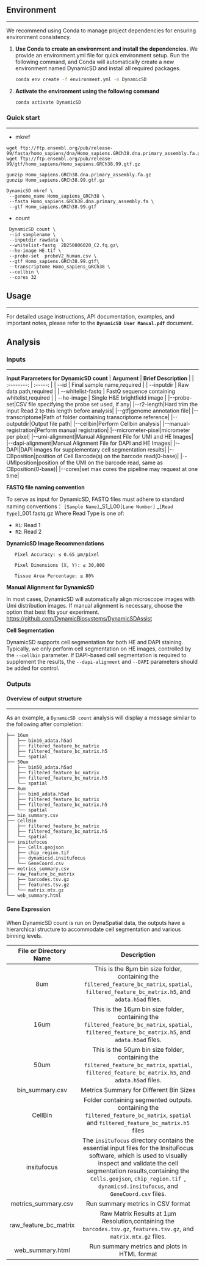 

## Environment
---
We recommend using Conda to manage project dependencies for ensuring environment consistency.



1.  **Use Conda to create an environment and install the dependencies.**
    We provide an environment.yml file for quick environment setup. Run the following command, and Conda will automatically create a new environment named DynamicSD and install all required packages.
    ```bash
    conda env create -f environment.yml -n DynamicSD
    ```

2.  **Activate the environment using the following command**
    ```bash
    conda activate DynamicSD
    ```
### Quick start
---
- mkref

```shell
wget ftp://ftp.ensembl.org/pub/release-99/fasta/homo_sapiens/dna/Homo_sapiens.GRCh38.dna.primary_assembly.fa.gz
wget ftp://ftp.ensembl.org/pub/release-99/gtf/homo_sapiens/Homo_sapiens.GRCh38.99.gtf.gz

gunzip Homo_sapiens.GRCh38.dna.primary_assembly.fa.gz
gunzip Homo_sapiens.GRCh38.99.gtf.gz

DynamicSD mkref \
 --genome_name Homo_sapiens_GRCh38 \
 --fasta Homo_sapiens.GRCh38.dna.primary_assembly.fa \
 --gtf Homo_sapiens.GRCh38.99.gtf
```

- count

```shell
 DynamicSD count \
 --id samplename \
 --inputdir rawdata \
 --whitelist-fastq  2D250806020_C2.fq.gz\
 --he-image HE.tif \
 --probe-set  probeV2_human.csv \
 --gtf Homo_sapiens.GRCh38.99.gtf\
 --transcriptome Homo_sapiens_GRCh38 \
 --cellbin \
 --cores 32
```

## Usage
---
For detailed usage instructions, API documentation, examples, and important notes, please refer to the **`DynamicSD User Manual.pdf`** document.

## Analysis
### Inputs

---

**Input Parameters for DynamicSD count**
|  **Argument**  |  **Brief Description**  |
|  :--------: |  :-----:  |
|    --id   |   Final sample name,required   |
|    --inputdir   |   Raw data path,required   |
|    --whitelist-fastq   |   FastQ sequence containing whitelist,required   |
|  --he-image  |  Single H&E brightfield image  |
|--probe-set|CSV file specifying the probe set used, if any|
|--r2-length|Hard trim the input Read 2 to this length before analysis|
|--gtf|genome annotation file|
|--transcriptome|Path of folder containing transcriptome reference|
|--outputdir|Output file path|
|--cellbin|Perform Cellbin analysis|
|--manual-registration|Perform manual registration|
|--micrometer-pixel|micrometer per pixel|
|--umi-alignment|Manual Alignment File for UMI and HE Images|
|--dapi-alignment|Manual Alignment File for DAPI and HE Images|
|--DAPI|DAPI images for supplementary cell segmentation results|
|--CBposition|position of Cell Barcode(s) on the barcode read(0-base)|
|--UMIposition|position of the UMI on the barcode read, same as CBposition(0-base)|
|--cores|set max cores the pipeline may request at one time|




**FASTQ file naming convention**

To serve as input for DynamicSD, FASTQ files must adhere to standard naming conventions：
`[Sample Name]`_S1_L00`[Lane Number]` _`[Read Type]`_001.fastq.gz Where Read Type is one of:
- `R1`: Read 1
- `R2`: Read 2
  
**DynamicSD Image Recommendations**
 ```
    Pixel Accuracy: ≤ 0.65 µm/pixel

    Pixel Dimensions (X, Y): ≤ 30,000

    Tissue Area Percentage: ≥ 80%
```

**Manual Alignment for DynamicSD**

In most cases, DynamicSD will automatically align microscope images with Umi distribution images. If manual alignment is necessary, choose the option that best fits your experiment.
https://github.com/DynamicBiosystems/DynamicSDAssist

**Cell Segmentation**

DynamicSD supports cell segmentation for both HE and DAPI staining. Typically, we only perform cell segmentation on HE images, controlled by the `--cellbin` parameter. If DAPI-based cell segmentation is required to supplement the results, the `--dapi-alignment` and `--DAPI` parameters should be added for control.

### Outputs
#### Overview of output structure
---
As an example, a `DynamicSD count` analysis will display a message similar to the following after completion:
```
├── 16um
│   ├── bin16_adata.h5ad
│   ├── filtered_feature_bc_matrix
│   ├── filtered_feature_bc_matrix.h5
│   └── spatial
├── 50um
│   ├── bin50_adata.h5ad
│   ├── filtered_feature_bc_matrix
│   ├── filtered_feature_bc_matrix.h5
│   └── spatial
├── 8um
│   ├── bin8_adata.h5ad
│   ├── filtered_feature_bc_matrix
│   ├── filtered_feature_bc_matrix.h5
│   └── spatial
├── bin_summary.csv
├── CellBin
│   ├── filtered_feature_bc_matrix
│   ├── filtered_feature_bc_matrix.h5
│   └── spatial
├── insitufocus
│   ├── Cells.geojson
│   ├── chip_region.tif 
│   ├── dynamicsd.insitufocus
│   └── GeneCoord.csv
├── metrics_summary.csv
├── raw_feature_bc_matrix
│   ├── barcodes.tsv.gz
│   ├── features.tsv.gz
│   └── matrix.mtx.gz
└── web_summary.html
```

#### Gene Expression

When DynamicSD count is run on DynaSpatial data, the outputs have a hierarchical structure to accommodate cell segmentation and various binning levels.

|  **File or Directory Name**  |  **Description**  |
|  :--------: |  :-----:  |
|    8um   |   This is the 8μm bin size folder, containing the `filtered_feature_bc_matrix`, `spatial`, `filtered_feature_bc_matrix.h5`, and `adata.h5ad` files.   |
|    16um   |   This is the 16μm bin size folder, containing the `filtered_feature_bc_matrix`, `spatial`, `filtered_feature_bc_matrix.h5`, and `adata.h5ad` files.   |
|    50um   |   This is the 50μm bin size folder, containing the `filtered_feature_bc_matrix`, `spatial`, `filtered_feature_bc_matrix.h5`, and `adata.h5ad` files.   |
|    bin_summary.csv   |  Metrics Summary for Different Bin Sizes   |
|  CellBin  |  Folder containing segmented outputs. containing the `filtered_feature_bc_matrix`, `spatial` and `filtered_feature_bc_matrix.h5` files |
|insitufocus|The `insitufocus` directory contains the essential input files for the InsituFocus software, which is used to visually inspect and validate the cell segmentation results,containing the `Cells.geojson`, `chip_region.tif `, `dynamicsd.insitufocus`, and `GeneCoord.csv` files.  |
|metrics_summary.csv|Run summary metrics in CSV format|
|raw_feature_bc_matrix|Raw Matrix Results at 1μm Resolution,containing the `barcodes.tsv.gz`, `features.tsv.gz`, and `matrix.mtx.gz` files.|
|web_summary.html|Run summary metrics and plots in HTML format|



















  



